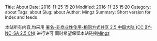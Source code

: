 Title: About
Date: 2016-11-25 15:20
Modified: 2016-11-25 15:20
Category: about
Tags: about
Slug: about
Author: Mingz
Summary: Short version for index and feeds

本站所有内容,均采用
[署名-非商业性使用-相同方式共享 2.5 中国大陆 (CC BY-NC-SA 2.5 CN)](https://creativecommons.org/licenses/by-nc-sa/2.5/cn/)
进行许可
同时希望保留本站链接[Mingz](http://mingz.me)

